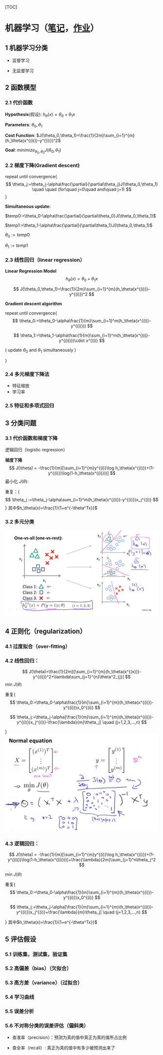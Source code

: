 [TOC]

# 机器学习（[笔记](https://sanzo.top/Default/ml-AndrewNg/)，[作业](https://www.cnblogs.com/maxiaodoubao/p/10184428.html)）

## 1 机器学习分类

- 监督学习

- 无监督学习

## 2 函数模型

### 2.1 代价函数

**Hypothesis**(假设):	$h_\theta(x)=\theta_0+\theta_1x$

**Parameters**:	$\theta_0,\theta_1$

**Cost Function**:	$J(\theta_0,\theta_1)=\frac{1}{2m}\sum_{i=1}^{m}(h_\theta(x^{(i)})-y^{(i)})^2$

**Goal**:	$minimize_{\theta_0,\theta_0} J(\theta_0,\theta_1)$

### 2.2 梯度下降(Gradient descent)

repeat until convergence{
$$
\theta_j:=\theta_j-\alpha\frac{\partial}{\partial\theta_j}J(\theta_0,\theta_1)
\quad \quad (for\quad j=0\quad and\quad j=1)
$$
}

**Simultaneous update:**

$temp0:=\theta_0-\alpha\frac{\partial}{\partial\theta_0}J(\theta_0,\theta_1)$

$temp1:=\theta_1-\alpha\frac{\partial}{\partial\theta_1}J(\theta_0,\theta_1)$

$\theta_0:=temp0$

$\theta_1:=temp1$

### 2.3 线性回归（linear regression）

**Linear Regression Model**
$$
h_\theta(x)=\theta_0+\theta_1x
$$

$$
J(\theta_0,\theta_1)=\frac{1}{2m}\sum_{i=1}^{m}(h_\theta(x^{(i)})-y^{(i)})^2
$$

**Gradient descent algorithm**

repeat until convergence{
$$
\theta_0:=\theta_0-\alpha\frac{1}{m}\sum_{i=1}^m(h_\theta(x^{(i)}-y^{(i)}))
$$

$$
\theta_1:=\theta_1-\alpha\frac{1}{m}\sum_{i=1}^m(h_\theta(x^{(i)}-y^{(i)}))\cdot x^{(i)}
$$

( update $\theta_0$ and $\theta_1$ simultaneously )

}  

### 2.4 多元梯度下降法

- 特征缩放
- 学习率

### 2.5 特征和多项式回归


## 3 分类问题

### 3.1 代价函数和梯度下降

逻辑回归（logistic regression）

**梯度下降**
$$
J(\theta) = -\frac{1}{m}[\sum_{i=1}^{m}y^{(i)}\log h_\theta(x^{(i)})+(1-y^{(i)})\log(1-h_\theta(x^{(i)}))]
$$
最小化 $J(\theta)$:

重复：{
$$
\theta_j :=\theta_j-\alpha\sum_{i=1}^m(h_\theta(x^{(i)})-y^{(i)})x_j^{(i)}
$$
}	其中$h_\theta(x)=\frac{1}{1+e^{-\theta^Tx}}$



### 3.2 多元分类

![img](img/机器学习/image-20221012200645504.png)

## 4 正则化（regularization）


### 4.1 过度拟合（over-fitting）


### 4.2 线性回归：

$$
J(\theta)=\frac{1}{2m}[\sum_{i=1}^{m}(h_\theta(x^{(x)})-y^{(i)})^2+\lambda\sum_{j=1}^{n}\theta^2_{j}]
$$
min $J(\theta)$

重复{
$$
\theta_0:=\theta_0-\alpha\frac{1}{m}\sum_{i=1}^{m}(h_\theta(x^{(i)})-y^{(i)})x_0^{(i)}
$$

$$
\theta_j:=\theta_j-\alpha[\frac{1}{m}\sum_{i=1}^{m}(h_\theta(x^{(i)})-y^{(i)})x_j^{(i)}-\frac{\lambda}{m}\theta_j]
\quad (j=1,2,3,...,n)
$$

}
![img](img/机器学习/image-20221012215552586.png)

### 4.3 逻辑回归：

$$
J(\theta) = -\frac{1}{m}[\sum_{i=1}^{m}y^{(i)}\log h_\theta(x^{(i)})+(1-y^{(i)})\log(1-h_\theta(x^{(i)}))]+\frac{\lambda}{2m}\sum_{j=1}^n\theta_j^2
$$

 min $J(\theta)$

重复{
$$
\theta_0:=\theta_0-\alpha\frac{1}{m}\sum_{i=1}^{m}(h_\theta(x^{(i)})-y^{(i)})x_0^{(i)}
$$

$$
\theta_j:=\theta_j-\alpha[\frac{1}{m}\sum_{i=1}^{m}(h_\theta(x^{(i)})-y^{(i)})x_j^{(i)}+\frac{\lambda}{m}\theta_j]
\quad (j=1,2,3,...,n)
$$

}	其中$h_\theta(x)=\frac{1}{1+e^{-\theta^Tx}}$ 

  ## 5 评估假设

### 5.1 训练集，测试集，验证集



### 5.2 高偏差（bias）（欠拟合）



### 5.3 高方差（variance）（过拟合）



### 5.4 学习曲线



### 5.5 误差分析



### 5.6 不对称分类的误差评估（偏斜类）

- 查准率（precision）：预测为真的值中真正为真的值所占比例

- 查全率（recall）: 真正为真的值中有多少被预测出来了
